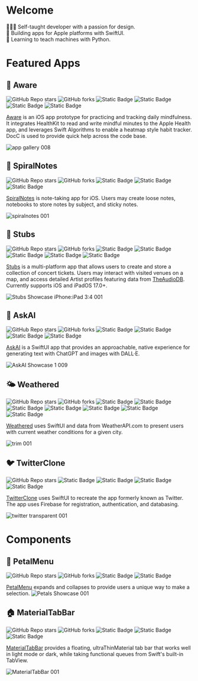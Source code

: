 # Welcome
 
👨🏻‍💻 Self-taught developer with a passion for design.  
📱 Building apps for Apple platforms with SwiftUI.  
🐍 Learning to teach machines with Python.

# Featured Apps

## 🧠 Aware
![GitHub Repo stars](https://img.shields.io/github/stars/bodhichristian/aware)
![GitHub forks](https://img.shields.io/github/forks/bodhichristian/aware)
![Static Badge](https://img.shields.io/badge/Swift-orange)
![Static Badge](https://img.shields.io/badge/SwiftUI-orange)
![Static Badge](https://img.shields.io/badge/HealthKit-red)
![Static Badge](https://img.shields.io/badge/SwiftAlgorithms-gray)

[Aware](https://github.com/bodhichristian/aware) is an iOS app prototype for practicing and tracking daily mindfulness. It integrates HealthKit to read and write mindful minutes to the Apple Health app, and leverages Swift Algorithms to enable a heatmap style habit tracker. DocC is used to provide quick help across the code base.

![app gallery 008](https://github.com/user-attachments/assets/010aed39-f0b1-4377-8df7-50abbce7207f)

## 📝 SpiralNotes
![GitHub Repo stars](https://img.shields.io/github/stars/bodhichristian/spiralnotes)
![GitHub forks](https://img.shields.io/github/forks/bodhichristian/spiralnotes)
![Static Badge](https://img.shields.io/badge/Swift-orange)
![Static Badge](https://img.shields.io/badge/SwiftUI-orange)
![Static Badge](https://img.shields.io/badge/SwiftData-orange)

[SpiralNotes](https://github.com/bodhichristian/spiralnotes) is note-taking app for iOS. Users may create loose notes, notebooks to store notes by subject, and sticky notes.

![spiralnotes 001](https://github.com/user-attachments/assets/419af4e2-b125-4540-a5e8-3290e3f4ba87)


## 🎫 Stubs
![GitHub Repo stars](https://img.shields.io/github/stars/bodhichristian/stubs)
![GitHub forks](https://img.shields.io/github/forks/bodhichristian/stubs)
![Static Badge](https://img.shields.io/badge/Swift-orange)
![Static Badge](https://img.shields.io/badge/SwiftUI-orange)
![Static Badge](https://img.shields.io/badge/SwiftData-orange)
![Static Badge](https://img.shields.io/badge/MapKit-green)
![Static Badge](https://img.shields.io/badge/TheAudioDB-gray)

[Stubs](https://github.com/bodhichristian/Stubs) is a multi-platform app that allows users to create and store a collection of concert tickets. Users may interact with visited venues on a map, and access detailed Artist profiles featuring data from [TheAudioDB](https://www.theaudiodb.com). Currently supports iOS and iPadOS 17.0+.

![Stubs Showcase iPhone:iPad 3:4 001](https://github.com/bodhichristian/bodhichristian/assets/110639779/66399c18-2cd0-443d-a4ac-6aeed71b4e19)

## 📱 AskAI 
![GitHub Repo stars](https://img.shields.io/github/stars/bodhichristian/askai)
![GitHub forks](https://img.shields.io/github/forks/bodhichristian/askai)
![Static Badge](https://img.shields.io/badge/Swift-orange)
![Static Badge](https://img.shields.io/badge/SwiftUI-orange)
![Static Badge](https://img.shields.io/badge/OpenAI_API-gray)
![Static Badge](https://img.shields.io/badge/MVVM-gray)


[AskAI](https://github.com/bodhichristian/AskAI) is a SwiftUI app that provides an approachable, native experience for generating text with ChatGPT and images with DALL·E. 
  
![‎AskAI Showcase 1 ‎009](https://github.com/bodhichristian/bodhichristian/assets/110639779/f38119cb-1e72-4799-8aa0-491085697c46)

## 🌤️ Weathered 
![GitHub Repo stars](https://img.shields.io/github/stars/bodhichristian/weathered)
![GitHub forks](https://img.shields.io/github/forks/bodhichristian/weathered)
![Static Badge](https://img.shields.io/badge/Swift-orange)
![Static Badge](https://img.shields.io/badge/SwiftUI-orange)
![Static Badge](https://img.shields.io/badge/SwiftData-orange)
![Static Badge](https://img.shields.io/badge/MapKit-green)
![Static Badge](https://img.shields.io/badge/CoreLocation-blue)
![Static Badge](https://img.shields.io/badge/WeatherAPI-gray)
![Static Badge](https://img.shields.io/badge/MVVM-gray)

[Weathered](https://github.com/bodhichristian/Weathered) uses SwiftUI and data from WeatherAPI.com to present users with current weather conditions for a given city.
   
![trim 001](https://github.com/bodhichristian/bodhichristian/assets/110639779/f535c4ad-3dc3-45f9-a67e-5aaa299ca452)


## 🐦 TwitterClone 
![GitHub Repo stars](https://img.shields.io/github/stars/bodhichristian/twitterclone)
![Static Badge](https://img.shields.io/badge/Swift-orange)
![Static Badge](https://img.shields.io/badge/SwiftUI-orange)
![Static Badge](https://img.shields.io/badge/Firebase-red)
![Static Badge](https://img.shields.io/badge/MVVM-gray)

[TwitterClone](https://github.com/bodhichristian/TwitterClone) uses SwiftUI to recreate the app formerly known as Twitter. The app uses Firebase for registration, authentication, and databasing. 
  
![‎twitter transparent ‎001](https://github.com/bodhichristian/bodhichristian/assets/110639779/ed91fe22-a9ab-4243-a1ff-70f543a1439f)

# Components

## 🌼 PetalMenu
![GitHub Repo stars](https://img.shields.io/github/stars/bodhichristian/PetalMenu)
![GitHub forks](https://img.shields.io/github/forks/bodhichristian/PetalMenu)
![Static Badge](https://img.shields.io/badge/Swift-orange)
![Static Badge](https://img.shields.io/badge/SwiftUI-orange)

[PetalMenu](https://github.com/bodhichristian/PetalMenu) expands and collapses to provide users a unique way to make a selection.
![Petals Showcase 001](https://github.com/bodhichristian/bodhichristian/assets/110639779/e238838b-a826-479f-81df-55c8ef35453e)

## 🏠 MaterialTabBar
![GitHub Repo stars](https://img.shields.io/github/stars/bodhichristian/MaterialTabBar)
![GitHub forks](https://img.shields.io/github/forks/bodhichristian/MaterialTabBar)
![Static Badge](https://img.shields.io/badge/Swift-orange)
![Static Badge](https://img.shields.io/badge/SwiftUI-orange)
![Static Badge](https://img.shields.io/badge/iOS_17-orange)

[MaterialTabBar](https://github.com/bodhichristian/MaterialTabBar) provides a floating, ultraThinMaterial tab bar that works well in light mode or dark, while taking functional queues from Swift's built-in TabView.
  
![MaterialTabBar 001](https://github.com/bodhichristian/bodhichristian/assets/110639779/af08768a-5ec6-489f-8a87-83bbc7cf57c7)




